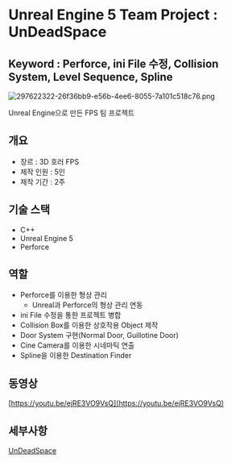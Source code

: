 # Unreal Engine 5 Team Project : UnDeadSpace

## Keyword : Perforce, ini File 수정, Collision System, Level Sequence, Spline

![297622322-26f36bb9-e56b-4ee6-8055-7a101c518c76.png](https://postfiles.pstatic.net/MjAyNDAyMDlfMTM5/MDAxNzA3NDczODQ0MzE5.XMd__wAMczbJA0bZhVuwcxvEPJl_ditOmxKbR4WgsAcg.yplIucOCIuUqXShDm1GTTfmpgz4T95AHkv7jQULp6EAg.PNG.sinsin63/297622322-26f36bb9-e56b-4ee6-8055-7a101c518c76.png?type=w580)

Unreal Engine으로 만든 FPS 팀 프로젝트

## 개요

- 장르 : 3D 호러 FPS
- 제작 인원 : 5인
- 제작 기간 : 2주

## 기술 스택

- C++
- Unreal Engine 5
- Perforce

## 역할

- Perforce를 이용한 형상 관리
    - Unreal과 Perforce의 형상 관리 연동
- ini File 수정을 통한 프로젝트 병합
- Collision Box를 이용한 상호작용 Object 제작
- Door System 구현(Normal Door, Guillotine Door)
- Cine Camera를 이용한 시네마틱 연출
- Spline을 이용한 Destination Finder

## 동영상

[https://youtu.be/ejRE3VO9VsQ](https://youtu.be/ejRE3VO9VsQ)

## 세부사항

[UnDeadSpace](https://www.notion.so/UnDeadSpace-a0723bcca78848dcb11c1b8379e85396?pvs=21)
